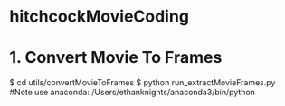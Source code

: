 # hitchcockMovieCoding

<h1> 1. Convert Movie To Frames </h1>
$ cd utils/convertMovieToFrames
$ python run_extractMovieFrames.py
  #Note use anaconda: /Users/ethanknights/anaconda3/bin/python